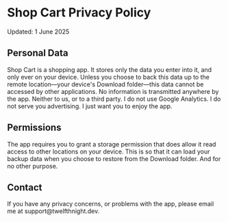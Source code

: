 <!DOCTYPE html>
<html>
<body>
<h1>Shop Cart Privacy Policy</h1>
  <p>Updated: 1 June 2025</p>
<h2>Personal Data</h2>
  <p>Shop Cart is a shopping app. It stores only the data you enter into it, and only ever on your device. Unless you choose to back this data up to the remote location—your device's Download folder—this data cannot be accessed by other applications. No information is transmitted anywhere by the app. Neither to us, or to a third party. I do not use Google Analytics. I do not serve you advertising. I just want you to enjoy the app.</p>
<h2>Permissions</h2>
  <p>The app requires you to grant a storage permission that does allow it read access to other locations on your device. This is so that it can load your backup data when you choose to restore from the Download folder. And for no other purpose.</p>
<h2>Contact</h2>
  <p>If you have any privacy concerns, or problems with the app, please email me at support@twelfthnight.dev.</p>
</body>
</html>
